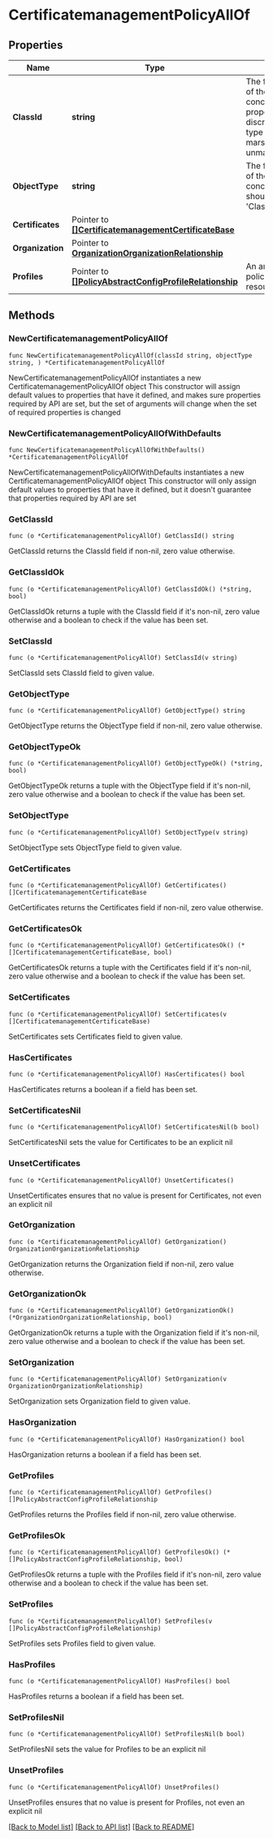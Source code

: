 # CertificatemanagementPolicyAllOf

## Properties

Name | Type | Description | Notes
------------ | ------------- | ------------- | -------------
**ClassId** | **string** | The fully-qualified name of the instantiated, concrete type. This property is used as a discriminator to identify the type of the payload when marshaling and unmarshaling data. | [default to "certificatemanagement.Policy"]
**ObjectType** | **string** | The fully-qualified name of the instantiated, concrete type. The value should be the same as the &#39;ClassId&#39; property. | [default to "certificatemanagement.Policy"]
**Certificates** | Pointer to [**[]CertificatemanagementCertificateBase**](CertificatemanagementCertificateBase.md) |  | [optional] 
**Organization** | Pointer to [**OrganizationOrganizationRelationship**](OrganizationOrganizationRelationship.md) |  | [optional] 
**Profiles** | Pointer to [**[]PolicyAbstractConfigProfileRelationship**](PolicyAbstractConfigProfileRelationship.md) | An array of relationships to policyAbstractConfigProfile resources. | [optional] 

## Methods

### NewCertificatemanagementPolicyAllOf

`func NewCertificatemanagementPolicyAllOf(classId string, objectType string, ) *CertificatemanagementPolicyAllOf`

NewCertificatemanagementPolicyAllOf instantiates a new CertificatemanagementPolicyAllOf object
This constructor will assign default values to properties that have it defined,
and makes sure properties required by API are set, but the set of arguments
will change when the set of required properties is changed

### NewCertificatemanagementPolicyAllOfWithDefaults

`func NewCertificatemanagementPolicyAllOfWithDefaults() *CertificatemanagementPolicyAllOf`

NewCertificatemanagementPolicyAllOfWithDefaults instantiates a new CertificatemanagementPolicyAllOf object
This constructor will only assign default values to properties that have it defined,
but it doesn't guarantee that properties required by API are set

### GetClassId

`func (o *CertificatemanagementPolicyAllOf) GetClassId() string`

GetClassId returns the ClassId field if non-nil, zero value otherwise.

### GetClassIdOk

`func (o *CertificatemanagementPolicyAllOf) GetClassIdOk() (*string, bool)`

GetClassIdOk returns a tuple with the ClassId field if it's non-nil, zero value otherwise
and a boolean to check if the value has been set.

### SetClassId

`func (o *CertificatemanagementPolicyAllOf) SetClassId(v string)`

SetClassId sets ClassId field to given value.


### GetObjectType

`func (o *CertificatemanagementPolicyAllOf) GetObjectType() string`

GetObjectType returns the ObjectType field if non-nil, zero value otherwise.

### GetObjectTypeOk

`func (o *CertificatemanagementPolicyAllOf) GetObjectTypeOk() (*string, bool)`

GetObjectTypeOk returns a tuple with the ObjectType field if it's non-nil, zero value otherwise
and a boolean to check if the value has been set.

### SetObjectType

`func (o *CertificatemanagementPolicyAllOf) SetObjectType(v string)`

SetObjectType sets ObjectType field to given value.


### GetCertificates

`func (o *CertificatemanagementPolicyAllOf) GetCertificates() []CertificatemanagementCertificateBase`

GetCertificates returns the Certificates field if non-nil, zero value otherwise.

### GetCertificatesOk

`func (o *CertificatemanagementPolicyAllOf) GetCertificatesOk() (*[]CertificatemanagementCertificateBase, bool)`

GetCertificatesOk returns a tuple with the Certificates field if it's non-nil, zero value otherwise
and a boolean to check if the value has been set.

### SetCertificates

`func (o *CertificatemanagementPolicyAllOf) SetCertificates(v []CertificatemanagementCertificateBase)`

SetCertificates sets Certificates field to given value.

### HasCertificates

`func (o *CertificatemanagementPolicyAllOf) HasCertificates() bool`

HasCertificates returns a boolean if a field has been set.

### SetCertificatesNil

`func (o *CertificatemanagementPolicyAllOf) SetCertificatesNil(b bool)`

 SetCertificatesNil sets the value for Certificates to be an explicit nil

### UnsetCertificates
`func (o *CertificatemanagementPolicyAllOf) UnsetCertificates()`

UnsetCertificates ensures that no value is present for Certificates, not even an explicit nil
### GetOrganization

`func (o *CertificatemanagementPolicyAllOf) GetOrganization() OrganizationOrganizationRelationship`

GetOrganization returns the Organization field if non-nil, zero value otherwise.

### GetOrganizationOk

`func (o *CertificatemanagementPolicyAllOf) GetOrganizationOk() (*OrganizationOrganizationRelationship, bool)`

GetOrganizationOk returns a tuple with the Organization field if it's non-nil, zero value otherwise
and a boolean to check if the value has been set.

### SetOrganization

`func (o *CertificatemanagementPolicyAllOf) SetOrganization(v OrganizationOrganizationRelationship)`

SetOrganization sets Organization field to given value.

### HasOrganization

`func (o *CertificatemanagementPolicyAllOf) HasOrganization() bool`

HasOrganization returns a boolean if a field has been set.

### GetProfiles

`func (o *CertificatemanagementPolicyAllOf) GetProfiles() []PolicyAbstractConfigProfileRelationship`

GetProfiles returns the Profiles field if non-nil, zero value otherwise.

### GetProfilesOk

`func (o *CertificatemanagementPolicyAllOf) GetProfilesOk() (*[]PolicyAbstractConfigProfileRelationship, bool)`

GetProfilesOk returns a tuple with the Profiles field if it's non-nil, zero value otherwise
and a boolean to check if the value has been set.

### SetProfiles

`func (o *CertificatemanagementPolicyAllOf) SetProfiles(v []PolicyAbstractConfigProfileRelationship)`

SetProfiles sets Profiles field to given value.

### HasProfiles

`func (o *CertificatemanagementPolicyAllOf) HasProfiles() bool`

HasProfiles returns a boolean if a field has been set.

### SetProfilesNil

`func (o *CertificatemanagementPolicyAllOf) SetProfilesNil(b bool)`

 SetProfilesNil sets the value for Profiles to be an explicit nil

### UnsetProfiles
`func (o *CertificatemanagementPolicyAllOf) UnsetProfiles()`

UnsetProfiles ensures that no value is present for Profiles, not even an explicit nil

[[Back to Model list]](../README.md#documentation-for-models) [[Back to API list]](../README.md#documentation-for-api-endpoints) [[Back to README]](../README.md)


